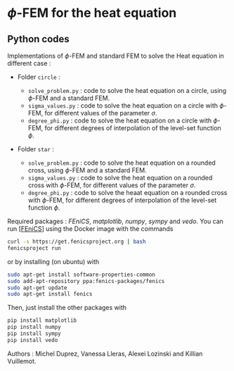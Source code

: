 # $\phi$-FEM for the heat equation

## Python codes 

  Implementations of $\phi$-FEM and standard FEM to solve the Heat equation in different case :
  * Folder `circle` : 
    - `solve_problem.py` : code to solve the heat equation on a circle, using $\phi$-FEM and a standard FEM.
    - `sigma_values.py` : code to solve the heat equation on a circle with $\phi$-FEM, for different values of the parameter $\sigma$.
    - `degree_phi.py` : code to solve the heat equation on a circle with $\phi$-FEM, for different degrees of interpolation of the level-set function $\phi$.
  
  * Folder `star` : 
    - `solve_problem.py` : code to solve the heat equation on a rounded cross, using $\phi$-FEM and a standard FEM.
    - `sigma_values.py` : code to solve the heat equation on a rounded cross with $\phi$-FEM, for different values of the parameter $\sigma$.
    - `degree_phi.py` : code to solve the heaat equation on a rounded cross with $\phi$-FEM, for different degrees of interpolation of the level-set function $\phi$.

Required packages : *FEniCS*, *matplotlib*, *numpy*, *sympy* and *vedo*. 
You can run \[[FEniCS](https://fenicsproject.org/)] using the Docker image with the commands 

```bash
curl -s https://get.fenicsproject.org | bash
fenicsproject run
```

or by installing (on ubuntu) with 

```bash
sudo apt-get install software-properties-common
sudo add-apt-repository ppa:fenics-packages/fenics
sudo apt-get update
sudo apt-get install fenics
```

Then, just install the other packages with 
```bash
pip install matplotlib 
pip install numpy 
pip install sympy 
pip install vedo

```


Authors : Michel Duprez, Vanessa Lleras, Alexei Lozinski and Killian Vuillemot. 
